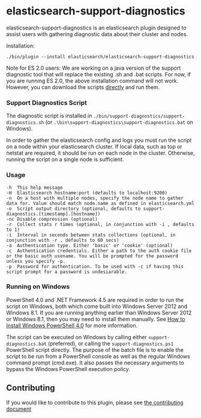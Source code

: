elasticsearch-support-diagnostics
=================================

elasticsearch-support-diagnostics is an elasticsearch plugin designed
to assist users with gathering diagnostic data about their cluster and nodes.

Installation:

	./bin/plugin --install elasticsearch/elasticsearch-support-diagnostics
	
Note for ES 2.0 users:  We are working on a java version of the support diagnostic tool that will replace the existing .sh and .bat scripts.  For now, if you are running ES 2.0, the above installation command will not work.  However, you can download the scripts [directly](https://github.com/elastic/elasticsearch-support-diagnostics/tree/master/bin) and run them.  


### Support Diagnostics Script

The diagnostic script is installed in `./bin/support-diagnostics/support-diagnostics.sh` (or `.\bin\support-diagnostics\support-diagnostics.bat` on Windows).

In order to gather the elasticsearch config and logs you must run the script on a node within your elasticsearch cluster.  If local data, such as top or netstat are required, it should be run on each node in the cluster.  Otherwise, running the script on a single node is sufficient.

### Usage

    -h  This help message
    -H  Elasticsearch hostname:port (defaults to localhost:9200)
    -n  On a host with multiple nodes, specify the node name to gather data for. Value should match node.name as defined in elasticsearch.yml
    -o  Script output directory (optional, defaults to support-diagnostics.[timestamp].[hostname])
    -nc Disable compression (optional)
    -r  Collect stats r times (optional, in conjunction with -i , defaults to 1)
    -i  Interval in seconds between stats collections (optional, in conjunction with -r , defaults to 60 secs)
    -a  Authentication type. Either 'basic' or 'cookie' (optional)
    -c  Authentication credentials. Either a path to the auth cookie file or the basic auth usename. You will be prompted for the password unless you specify -p.
    -p  Password for authentication. To be used with -c if having this script prompt for a password is undesiarable.


### Running on Windows

PowerShell 4.0 and .NET Framework 4.5 are required in order to run the script on Windows, both which come built into Windows Server 2012 and Windows 8.1.  If you are running anything earlier than Windows Server 2012 or Windows 8.1, then you may need to install them manually.  See [How to Install Windows PowerShell 4.0](http://social.technet.microsoft.com/wiki/contents/articles/21016.how-to-install-windows-powershell-4-0.aspx) for more information.

The script can be executed on Windows by calling either `support-diagnostics.bat` (preferred), or calling the `support-diagnostics.ps1` PowerShell script directly.  The purpose of the batch file is to enable the script to be run from a PowerShell console as well as the regular Windows command prompt (cmd.exe).  It also passes the necessary arguments to bypass the Windows PowerShell execution policy.


## Contributing

If you would like to contribute to this plugin, please see [the contributing document](https://github.com/elasticsearch/elasticsearch-support-diagnostics/blob/master/CONTRIBUTING.md) 
